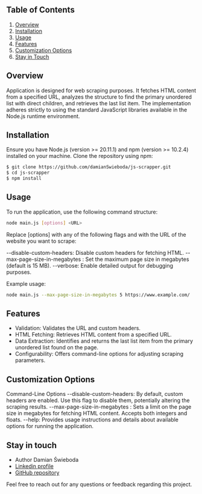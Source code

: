 ## Table of Contents

1. [Overview](#overview)
2. [Installation](#installation)
3. [Usage](#usage)
4. [Features](#features)
5. [Customization Options](#customization-options)
6. [Stay in Touch](#stay-in-touch)

## Overview
Application is designed for web scraping purposes. It fetches HTML content from a specified URL, analyzes the structure to find the primary unordered list with direct children, and retrieves the last list item. The implementation adheres strictly to using the standard JavaScript libraries available in the Node.js runtime environment.

## Installation
Ensure you have Node.js (version >= 20.11.1) and npm (version >= 10.2.4) installed on your machine. Clone the repository using npm:

```bash
$ git clone https://github.com/damianSwieboda/js-scrapper.git
$ cd js-scrapper
$ npm install
```

## Usage
To run the application, use the following command structure:

```bash
node main.js [options] <URL>
```
Replace [options] with any of the following flags and <URL> with the URL of the website you want to scrape:

--disable-custom-headers: Disable custom headers for fetching HTML.
--max-page-size-in-megabytes <value>: Set the maximum page size in megabytes (default is 15 MB).
--verbose: Enable detailed output for debugging purposes.

Example usage:
```bash
node main.js --max-page-size-in-megabytes 5 https://www.example.com/
```

## Features
- Validation: Validates the URL and custom headers.
- HTML Fetching: Retrieves HTML content from a specified URL.
- Data Extraction: Identifies and returns the last list item from the primary unordered list found on the page.
- Configurability: Offers command-line options for adjusting scraping parameters.

## Customization Options
Command-Line Options
--disable-custom-headers: By default, custom headers are enabled. Use this flag to disable them, potentially altering the scraping results.
--max-page-size-in-megabytes <value>: Sets a limit on the page size in megabytes for fetching HTML content. Accepts both integers and floats.
--help: Provides usage instructions and details about available options for running the application.

## Stay in touch
- Author Damian Świeboda
- [Linkedin profile](https://www.linkedin.com/in/damian-%C5%9Bwieboda/)
- [GitHub repository](https://github.com/damianSwieboda/js-scrapper)

Feel free to reach out for any questions or feedback regarding this project.
